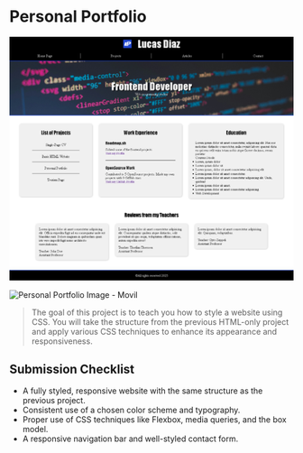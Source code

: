 # Personal Portfolio

![Personal Portfolio Image - Desktop](../Resources/Images/03-Personal-Portfolio-desk.png)

![Personal Portfolio Image - Movil](../Resources/Images/03-Personal-Portfolio-movil.png.png)

> The goal of this project is to teach you how to style a website using CSS. You will take the structure from the previous HTML-only project and apply various CSS techniques to enhance its appearance and responsiveness.

## Submission Checklist

- A fully styled, responsive website with the same structure as the previous project.
- Consistent use of a chosen color scheme and typography.
- Proper use of CSS techniques like Flexbox, media queries, and the box model.
- A responsive navigation bar and well-styled contact form.
